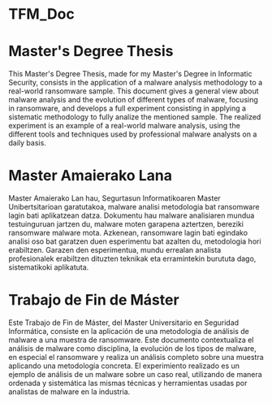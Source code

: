 # TFM_Doc

# Master's Degree Thesis

This Master's Degree Thesis, made for my Master's Degree in Informatic Security, consists in the application of a malware analysis methodology to a real-world ransomware sample. This document gives a general view about malware analysis and the evolution of different types of malware, focusing in ransomware, and develops a full experiment consisting in applying a sistematic methodology to fully analize the mentioned sample. The realized experiment is an example of a real-world malware analysis, using the different tools and techniques used by professional malware analysts on a daily basis.

# Master Amaierako Lana

Master Amaierako Lan hau, Segurtasun Informatikoaren Master Unibertsitarioan garatutakoa, malware analisi metodologia bat ransomware lagin bati aplikatzean datza. Dokumentu hau malware analisiaren mundua testuinguruan jartzen du, malware moten garapena aztertzen, bereziki ransomware malware mota. Azkenean, ransomware lagin bati egindako analisi oso bat garatzen duen esperimentu bat azalten du, metodologia hori erabiltzen. Garazen den esperimentua, mundu errealan analista profesionalek erabiltzen dituzten teknikak eta erramintekin burututa dago, sistematikoki aplikatuta.

# Trabajo de Fin de Máster

Este Trabajo de Fin de Máster, del Master Universitario en Seguridad Informática, consiste en la aplicación de una metodología de análisis de malware a una muestra de ransomware. Este documento contextualiza el análisis de malware como disciplina, la evolución de los tipos de malware, en especial el ransomware y realiza un análisis completo sobre una muestra aplicando una metodología concreta. El experimiento realizado es un ejemplo de análisis de un malware sobre un caso real, utilizando de manera ordenada y sistemática las mismas técnicas y herramientas usadas por analistas de malware en la industria.
